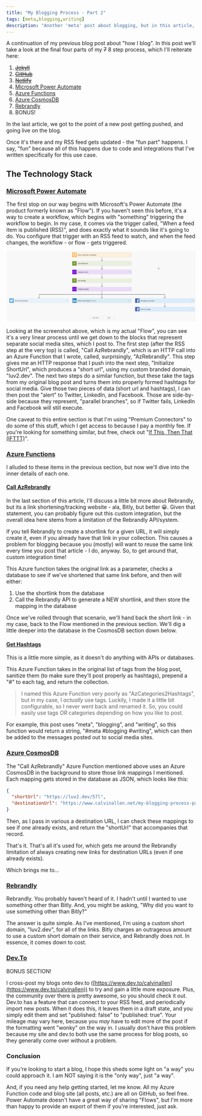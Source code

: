 ```yaml
---
title: "My Blogging Process - Part 2"
tags: [meta,blogging,writing]
description: "Another 'meta' post about blogging, but in this article, we'll take a look at the automation I've built around my blog for spreading the word on the social medias"
---
```


A continuation of my previous blog post about "how I blog".  In this post we'll take a look at the final four parts of my ~~7~~ 8 step process, which I'll reiterate here:

1. ~~[Jekyll](https://www.jekyllrb.com)~~
2. ~~[GitHub](https://github.com)~~
3. ~~[Netlify](https://www.netlify.com)~~
4. [Microsoft Power Automate](https://flow.microsoft.com/en-us/)
5. [Azure Functions](https://docs.microsoft.com/en-us/azure/azure-functions/functions-overview)
6. [Azure CosmosDB](https://docs.microsoft.com/en-us/azure/cosmos-db/introduction)
7. [Rebrandly](https://www.rebrandly.com/)
8. BONUS!

In the last article, we got to the point of a new post getting pushed, and going live on the blog.  

Once it's there and my RSS feed gets updated - the "fun part" happens.  I say, "fun" because all of this happens due to code and integrations that I've written specifically for this use case.

## The Technology Stack

### [Microsoft Power Automate](https://flow.microsoft.com/en-us/)

The first stop on our way begins with Microsoft's Power Automate (the product formerly known as "Flow"). If you haven't seen this before, it's a way to create a workflow, which begins with "something" triggering the workflow to begin.  In my case, it comes via the trigger called, "When a feed item is published (RSS)", and does exactly what it sounds like it's going to do.  You configure that trigger with an RSS feed to watch, and when the feed changes, the workflow - or flow - gets triggered.

![Overall Flow Diagram](./flow.png)

Looking at the screenshot above, which is my actual "Flow", you can see it's a very linear process until we get down to the blocks that represent separate social media sites, which I post to.  The first step (after the RSS step at the very top) is called, "Call AzRebrandly", which is an HTTP call into an Azure Function that I wrote, called, surprisingly, "AzRebrandly".  This step gives me an HTTP response that I push into the next step, "Initialize ShortUrl", which produces a "short url", using my custom branded domain, "luv2.dev".  The next two steps do a similar function, but these take the tags from my original blog post and turns them into properly formed hashtags for social media.  Give those two pieces of data (short url and hashtags), I can then post the "alert" to Twitter, LinkedIn, and Facebook.  Those are side-by-side because they represent, "parallel branches", so if Twitter fails, LinkedIn and Facebook will still execute.

One caveat to this entire section is that I'm using "Premium Connectors" to do some of this stuff, which I get access to because I pay a monthly fee.  If you're looking for something similar, but free, check out "[If This, Then That (IFTTT)](https://ifttt.com/)".

### [Azure Functions](https://docs.microsoft.com/en-us/azure/azure-functions/functions-overview)

I alluded to these items in the previous section, but now we'll dive into the inner details of each one.

#### [Call AzRebrandly](https://github.com/CalvinAllen/AzRebrandly)

In the last section of this article, I'll discuss a little bit more about Rebrandly, but its a link shortening/tracking website - ala, Bitly, but better 😀.  Given that statement, you can probably figure out this custom integration, but the overall idea here stems from a limitation of the Rebrandly API/system.

If you tell Rebrandly to create a shortlink for a given URL, it will simply create it, even if you already have that link in your collection.  This causes a problem for blogging because you (mostly) will want to reuse the same link every time you post that article - I do, anyway.  So, to get around that, custom integration time!

This Azure function takes the original link as a parameter, checks a database to see if we've shortened that same link before, and then will either:

1. Use the shortlink from the database
2. Call the Rebrandly API to generate a NEW shortlink, and then store the mapping in the database

Once we've rolled through that scenario, we'll hand back the short link - in my case, back to the Flow mentioned in the previous section.  We'll dig a little deeper into the database in the CosmosDB section down below.

#### [Get Hashtags](https://github.com/CalvinAllen/AzCategories2Hashtags)

This is a little more simple, as it doesn't do anything with APIs or databases.

This Azure Function takes in the original list of tags from the blog post, sanitize them (to make sure they'll post properly as hashtags), prepend a "#" to each tag, and return the collection.

> I named this Azure Function very poorly as "AzCategories2Hashtags", but in my case, I *actually* use tags.  Luckily, I made it a little bit configurable, so I never went back and renamed it.  So, you could easily use tags *OR* categories depending on how you like to post.

For example, this post uses "meta", "blogging", and "writing", so this function would return a string, "#meta #blogging #writing", which can then be added to the messages posted out to social media sites.

### [Azure CosmosDB](https://docs.microsoft.com/en-us/azure/cosmos-db/introduction)

The "Call AzRebrandly" Azure Function mentioned above uses an Azure CosmosDB in the background to store those link mappings I mentioned.  Each mapping gets stored in the database as JSON, which looks like this:

```json
{ 
  "shortUrl": "https://luv2.dev/57l", 
  "destinationUrl": "https://www.calvinallen.net/my-blogging-process-part-1/"
}
```

Then, as I pass in various a destination URL, I can check these mappings to see if one already exists, and return the "shortUrl" that accompanies that record.

That's it.  That's all it's used for, which gets me around the Rebrandly limitation of always creating new links for destination URLs (even if one already exists).

Which brings me to...

### [Rebrandly](https://www.rebrandly.com/)

Rebrandly.  You probably haven't heard of it.  I hadn't until I wanted to use something other than Bitly.  And, you might be asking, "Why did you want to use something other than Bitly?"

The answer is quite simple.  As I've mentioned, I'm using a custom short domain, "luv2.dev", for all of the links.  Bitly charges an outrageous amount to use a custom short domain on their service, and Rebrandly does not.  In essence, it comes down to cost.

### [Dev.To](https://dev.to)

BONUS SECTION!

I cross-post my blogs onto dev.to ([https://www.dev.to/calvinallen](https://www.dev.to/calvinallen)) to try and gain a little more exposure.  Plus, the community over there is pretty awesome, so you should check it out.  Dev.to has a feature that can connect to your RSS feed, and periodically import new posts.  When it does this, it leaves them in a draft state, and you simply edit them and set "published: false" to "published: true".  Your mileage may vary here, because you *may* have to edit more of the post if the formatting went "wonky" on the way in.  I usually don't have this problem because my site and dev.to both use the same process for blog posts, so they generally come over without a problem.

### Conclusion

If you're looking to start a blog, I hope this sheds some light on "a way" you could approach it.  I am NOT saying it is the "only way", just "a way".

And, if you need any help getting started, let me know.  All my Azure Function code and blog site (all posts, etc.) are all on GitHub, so feel free.  Power Automate doesn't have a great way of sharing "Flows", but I'm more than happy to provide an export of them if you're interested, just ask.